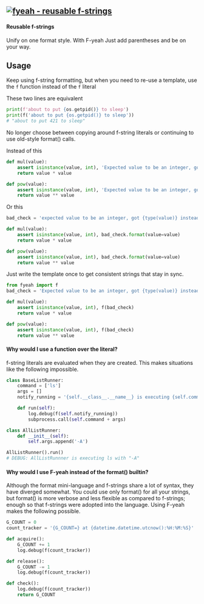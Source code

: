 [![fyeah - reusable f-strings](https://raw.githubusercontent.com/ucodery/fyeah/master/art/logo.png)](https://github.com/ucodery/fyeah)
------

#### Reusable f-strings
Unify on one format style.
With F-yeah Just add parentheses and be on your way.

## Usage
Keep using f-string formatting, but when you need to re-use a template, use the
`f` function instead of the `f` literal

These two lines are equivalent
```python
print(f'about to put {os.getpid()} to sleep')
print(f('about to put {os.getpid()} to sleep'))
# "about to put 421 to sleep"
```

No longer choose between copying around f-string literals or continuing to use
old-style format() calls.

Instead of this
```python
def mul(value):
    assert isinstance(value, int), 'Expected value to be an integer, got {type(value)} instead'
    return value * value

def pow(value):
    assert isinstance(value, int), 'Expected value to be an integer, got {type(value)} instead'
    return value ** value
```
Or this
```python
bad_check = 'expected value to be an integer, got {type(value)} instead'

def mul(value):
    assert isinstance(value, int), bad_check.format(value=value)
    return value * value

def pow(value):
    assert isinstance(value, int), bad_check.format(value=value)
    return value ** value
```
Just write the template once to get consistent strings that stay in sync.
```python
from fyeah import f
bad_check = 'Expected value to be an integer, got {type(value)} instead'

def mul(value):
    assert isinstance(value, int), f(bad_check)
    return value * value

def pow(value):
    assert isinstance(value, int), f(bad_check)
    return value ** value
```

#### Why would I use a function over the literal?
f-string literals are evaluated when they are created. This makes situations like the
following impossible.
```python
class BaseListRunner:
    command = ['ls']
    args = []
    notify_running = '{self.__class__.__name__} is executing {self.command} with "{" ".join(self.args)}"'

    def run(self):
        log.debug(f(self.notify_running))
        subprocess.call(self.command + args)

class AllListRunner:
    def __init__(self):
        self.args.append('-A')

AllListRunner().run()
# DEBUG: AllListRunnner is executing ls with "-A"
```

#### Why would I use F-yeah instead of the format() builtin?
Although the format mini-language and f-strings share a lot of syntax, they have
diverged somewhat. You could use only format() for all your strings, but format()
is more verbose and less flexible as compared to f-strings; enough so that f-strings
were adopted into the language. Using F-yeah makes the following possible.
```python
G_COUNT = 0
count_tracker = '{G_COUNT=} at {datetime.datetime.utcnow():%H:%M:%S}'

def acquire():
    G_COUNT += 1
    log.debug(f(count_tracker))

def release():
    G_COUNT -= 1
    log.debug(f(count_tracker))

def check():
    log.debug(f(count_tracker))
    return G_COUNT
```
